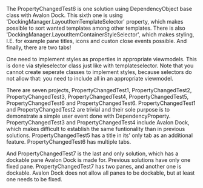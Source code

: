 The PropertyChangedTest6 is one solution using DependencyObject base class with 
Avalon Dock. This sixth one is using 'DockingManager.LayoutItemTemplateSelector' 
property, which makes possible to sort wanted templates among other templates. There is 
also 'DockingManager.LayoutItemContainerStyleSelector', which makes styling, I.E. for 
example pane titles, icons and custon close events possible. And finally, there are two
tabs!

One need to implement styles as properties in appropriate viewmodels. This is done via 
styleselector class just like with templateselector. Note that you cannot create seperate
classes to implement styles, because selectors do not allow that: you need to include all
in an appropriate viewmodel.

There are seven projects, PropertyChangedTest1, PropertyChangedTest2, PropertyChangedTest3, 
PropertyChangedTest4, PropertyChangedTest5, PropertyChangedTest6 and PropertyChangedTest6. 
PropertyChangedTest1 and PropertyChangedTest2 are trivial and their sole purpose is to 
demonstrate a simple user event done with DependencyProperty. PropertyChangedTest3 and 
PropertyChangedTest4 include Avalon Dock, which makes difficult to establish the same 
funtionality than in previous solutions. PropertyChangedTest5 has a title in its' only tab 
as an additional feature. PropertyChangedTest6 has multiple tabs.

And PropertyChangedTest7 is the last and only solution, which has a dockable pane Avalon Dock
is made for. Previous solutions have only one fixed pane. PropertyChangedTest7 has two panes, 
and another one is dockable. Avalon Dock does not allow all panes to be dockable, but at 
least one needs to be fixed.